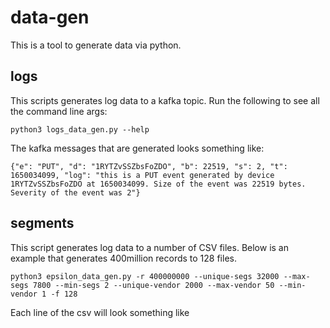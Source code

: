 # data-gen

This is a tool to generate data via python.

## logs

This scripts generates log data to a kafka topic. Run the following to see all the command line args:

```
python3 logs_data_gen.py --help
```

The kafka messages that are generated looks something like:

```
{"e": "PUT", "d": "1RYTZvSSZbsFoZDO", "b": 22519, "s": 2, "t": 1650034099, "log": "this is a PUT event generated by device 1RYTZvSSZbsFoZDO at 1650034099. Size of the event was 22519 bytes. Severity of the event was 2"}
```

## segments

This script generates log data to a number of CSV files. Below is an example that generates 400million records to 128 files.

```
python3 epsilon_data_gen.py -r 400000000 --unique-segs 32000 --max-segs 7800 --min-segs 2 --unique-vendor 2000 --max-vendor 50 --min-vendor 1 -f 128
```

Each line of the csv will look something like

